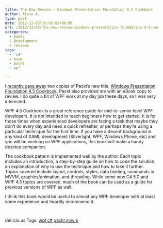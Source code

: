 ```yaml
---
title: The Dew Review – Windows Presentation Foundation 4.5 Cookbook
author: Alvin A.
type: post
date: 2012-12-05T16:06:03+00:00
url: /2012/12/05/the-dew-review-windows-presentation-foundation-4-5-cookbook/
categories:
  - books
  - Development
  - reviews
tags:
  - 'c#'
  - mvvm
  - packt
  - wpf

---
```

I <a href="https://morningdew-bpc6g3a0fgaxdxcu.eastus2-01.azurewebsites.net/2012/10/29/win-a-copy-windows-presentation-foundation-4-5-cookbook-ebook/" target="_blank">recently gave away</a> two copies of Packt’s new title, <a href="http://www.packtpub.com/windows-presentation-foundation-4-5-cookbook/book" target="_blank">Windows Presentation Foundation 4.5 Cookbook</a>. Packt also provided me with an eBook copy to review. I do quite a bit of WPF work at my day job these days, so I was very interested.

WPF 4.5 Cookbook is a great reference guide for mid-to-senior level WPF developers. It is not intended to teach beginners how to get started. It is for those times when experienced developers are facing a task that maybe they don’t do every day and need a quick refresher, or perhaps they’re using a particular technique for the first time. If you have a decent background in any kind of XAML development (Silverlight, WPF, Windows Phone, etc) and you will be working on WPF applications, this book will make a handy desktop companion.

The cookbook pattern is implemented well by the author. Each topic includes an introduction, a step-by-step guide on how to code the solution, an explanation of why to use the technique and how to take it further. Topics covered include layout, controls, styles, data binding, commands in MVVM, graphics/animation, and threading. While some new C# 5.0 and WPF 4.5 topics are covered, much of the book can be used as a guide for previous versions of WPF as well.

I think this book would be useful to almost any WPF developer with at least some experience and heartily recommend it.

&#160;

<div style="padding-bottom: 0px; margin: 0px; padding-left: 0px; padding-right: 0px; display: inline; float: none; padding-top: 0px" id="scid:0767317B-992E-4b12-91E0-4F059A8CECA8:10c5301f-18f4-4215-958a-f98f11b51878" class="wlWriterEditableSmartContent">
  del.icio.us Tags: <a href="http://del.icio.us/popular/wpf" rel="tag">wpf</a>,<a href="http://del.icio.us/popular/c%23" rel="tag">c#</a>,<a href="http://del.icio.us/popular/packt" rel="tag">packt</a>,<a href="http://del.icio.us/popular/mvvm" rel="tag">mvvm</a>
</div>
